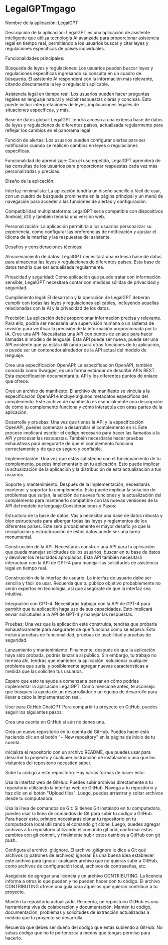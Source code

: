 # LegalGPTmgago
Nombre de la aplicación: LegalGPT

Descripción de la aplicación: LegalGPT es una aplicación de asistente inteligente que utiliza tecnología AI avanzada para proporcionar asistencia legal en tiempo real, permitiendo a los usuarios buscar y citar leyes y regulaciones específicas de países individuales.

Funcionalidades principales:

Búsqueda de leyes y regulaciones: Los usuarios pueden buscar leyes y regulaciones específicas ingresando su consulta en un cuadro de búsqueda. El asistente AI responderá con la información más relevante, citando directamente la ley o regulación aplicable.

Asistencia legal en tiempo real: Los usuarios pueden hacer preguntas legales en lenguaje natural y recibir respuestas claras y concisas. Esto puede incluir interpretaciones de leyes, implicaciones legales de situaciones específicas, y más.

Base de datos global: LegalGPT tendrá acceso a una extensa base de datos de leyes y regulaciones de diferentes países, actualizada regularmente para reflejar los cambios en el panorama legal.

Función de alertas: Los usuarios pueden configurar alertas para ser notificados cuando se realicen cambios en leyes o regulaciones específicas.

Funcionalidad de aprendizaje: Con el uso repetido, LegalGPT aprenderá de las consultas de los usuarios para proporcionar respuestas cada vez más personalizadas y precisas.

Diseño de la aplicación:

Interfaz minimalista: La aplicación tendría un diseño sencillo y fácil de usar, con un cuadro de búsqueda prominente en la página principal y un menú de navegación para acceder a las funciones de alertas y configuración.

Compatibilidad multiplataforma: LegalGPT sería compatible con dispositivos Android, iOS y también tendría una versión web.

Personalización: La aplicación permitiría a los usuarios personalizar su experiencia, como configurar las preferencias de notificación y ajustar el idioma de la interfaz y las respuestas del asistente.

Desafíos y consideraciones técnicas:

Almacenamiento de datos: LegalGPT necesitará una extensa base de datos para almacenar las leyes y regulaciones de diferentes países. Esta base de datos tendría que ser actualizada regularmente.

Privacidad y seguridad: Como aplicación que puede tratar con información sensible, LegalGPT necesitará contar con medidas sólidas de privacidad y seguridad.

Cumplimiento legal: El desarrollo y la operación de LegalGPT deberán cumplir con todas las leyes y regulaciones aplicables, incluyendo aquellas relacionadas con la AI y la privacidad de los datos.

Precisión: La aplicación debe proporcionar información precisa y relevante. Para ello, podría ser necesaria una supervisión humana o un sistema de revisión para verificar la precisión de la información proporcionada por la IA. Cree una API: Necesitarás una API con puntos de enlace para hacer llamadas al modelo de lenguaje. Esta API puede ser nueva, puede ser una API existente que ya estás utilizando para otras funciones de tu aplicación, o puede ser un contenedor alrededor de la API actual del modelo de lenguaje.

Cree una especificación OpenAPI: La especificación OpenAPI, también conocida como Swagger, es una forma estándar de describir APIs REST. Esta especificación documentará tu API y los diferentes puntos de enlace que ofrece.

Cree un archivo de manifiesto: El archivo de manifiesto se vincula a la especificación OpenAPI e incluye algunos metadatos específicos del complemento. Este archivo de manifiesto es esencialmente una descripción de cómo tu complemento funciona y cómo interactúa con otras partes de la aplicación.

Desarrollo y pruebas: Una vez que tienes la API y la especificación OpenAPI, puedes comenzar a desarrollar el complemento en sí. Este proceso implicará escribir el código necesario para hacer las llamadas a la API y procesar las respuestas. También necesitarás hacer pruebas exhaustivas para asegurarte de que el complemento funciona correctamente y de que es seguro y confiable.

Implementación: Una vez que estás satisfecho con el funcionamiento de tu complemento, puedes implementarlo en tu aplicación. Esto puede implicar la actualización de la aplicación y la distribución de esta actualización a tus usuarios.

Soporte y mantenimiento: Después de la implementación, necesitarás mantener y soportar tu complemento. Esto puede implicar la solución de problemas que surjan, la adición de nuevas funciones y la actualización del complemento para mantenerlo compatible con las nuevas versiones de la API del modelo de lenguaje.Consideraciones y Pasos:

Estructura de la base de datos: Vas a necesitar una base de datos robusta y bien estructurada para albergar todas las leyes y reglamentos de los diferentes países. Este será probablemente el mayor desafío ya que la recopilación y estructuración de estos datos puede ser una tarea monumental.

Construcción de la API: Necesitarás construir una API para tu aplicación que pueda manejar solicitudes de los usuarios, buscar en tu base de datos y devolver los resultados apropiados. Esta API también necesitará interactuar con la API de GPT-4 para manejar las solicitudes de asistencia legal en tiempo real.

Construcción de la interfaz de usuario: La interfaz de usuario debe ser sencilla y fácil de usar. Recuerda que tu público objetivo probablemente no serán expertos en tecnología, así que asegúrate de que la interfaz sea intuitiva.

Integración con GPT-4: Necesitarás trabajar con la API de GPT-4 para permitir que tu aplicación haga uso de sus capacidades. Esto implicará enviar solicitudes a la API de GPT-4 y manejar las respuestas.

Pruebas: Una vez que la aplicación esté construida, tendrás que probarla exhaustivamente para asegurarte de que funciona como se espera. Esto incluirá pruebas de funcionalidad, pruebas de usabilidad y pruebas de seguridad.

Lanzamiento y mantenimiento: Finalmente, después de que la aplicación haya sido probada, podrás lanzarla al público. Sin embargo, tu trabajo no termina ahí, tendrás que mantener la aplicación, solucionar cualquier problema que surja, y posiblemente agregar nuevas características a medida que las soliciten tus usuarios.

Espero que esto te ayude a comenzar a pensar en cómo podrías implementar la aplicación LegalGPT. Como mencioné antes, te aconsejo que busques la ayuda de un desarrollador o un equipo de desarrollo para llevar a cabo la implementación real.





User
para GitHub
ChatGPT
Para compartir tu proyecto en GitHub, puedes seguir los siguientes pasos:

Crea una cuenta en GitHub si aún no tienes una.

Crea un nuevo repositorio en tu cuenta de GitHub. Puedes hacer esto haciendo clic en el botón "+ New repository" en la página de inicio de tu cuenta.

Inicializa el repositorio con un archivo README, que puedes usar para describir tu proyecto y cualquier instrucción de instalación o uso que los visitantes del repositorio necesiten saber.

Sube tu código a este repositorio. Hay varias formas de hacer esto:

Usa la interfaz web de GitHub: Puedes subir archivos directamente a tu repositorio utilizando la interfaz web de GitHub. Navega a tu repositorio y haz clic en el botón "Upload files". Luego, puedes arrastrar y soltar archivos desde tu computadora.

Usa la línea de comandos de Git: Si tienes Git instalado en tu computadora, puedes usar la línea de comandos de Git para subir tu código a GitHub. Para hacer esto, primero necesitarás clonar tu repositorio en tu computadora local utilizando el comando git clone. Luego, puedes agregar archivos a tu repositorio utilizando el comando git add, confirmar estos cambios con git commit, y finalmente subir estos cambios a GitHub con git push.

Configura el archivo .gitignore. El archivo .gitignore le dice a Git qué archivos (o patrones de archivos) ignorar. Es una buena idea establecer este archivo para ignorar cualquier archivo que no quieras subir a GitHub, como archivos de configuración local, archivos de contraseñas, etc.

Asegúrate de agregar una licencia y un archivo CONTRIBUTING. La licencia informa a otros lo que pueden y no pueden hacer con tu código. El archivo CONTRIBUTING ofrece una guía para aquellos que quieran contribuir a tu proyecto.

Mantén tu repositorio actualizado. Recuerda, un repositorio GitHub es una herramienta viva de colaboración y documentación. Mantén tu código, documentación, problemas y solicitudes de extracción actualizadas a medida que tu proyecto se desarrolla.

Recuerda que debes ser dueño del código que estás subiendo a GitHub. No subas código que no te pertenezca a menos que tengas permiso para hacerlo.